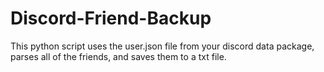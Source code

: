 # Discord-Friend-Backup
This python script uses the user.json file from your discord data package, parses all of the friends, and saves them to a txt file.
